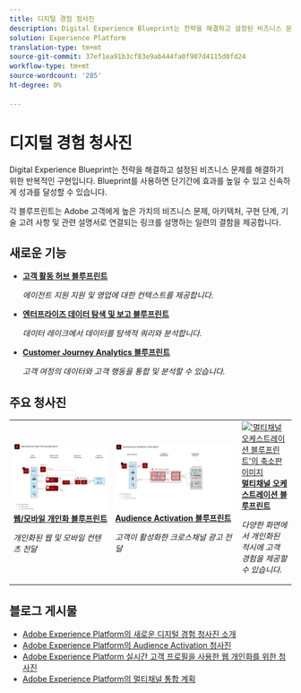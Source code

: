 ```yaml
---
title: 디지털 경험 청사진
description: Digital Experience Blueprint는 전략을 해결하고 설정된 비즈니스 문제를 해결하기 위한 반복적인 구현입니다. 신속한 비즈니스 달성 시간을 단축하고 신속한 성공 전략을 제공합니다.
solution: Experience Platform
translation-type: tm+mt
source-git-commit: 37ef1ea91b3cf83e9ab444fa0f907d4115d0fd24
workflow-type: tm+mt
source-wordcount: '285'
ht-degree: 0%

---
```



# 디지털 경험 청사진

Digital Experience Blueprint는 전략을 해결하고 설정된 비즈니스 문제를 해결하기 위한 반복적인 구현입니다. Blueprint를 사용하면 단기간에 효과를 높일 수 있고 신속하게 성과를 달성할 수 있습니다.

각 블루프린트는 Adobe 고객에게 높은 가치의 비즈니스 문제, 아키텍처, 구현 단계, 기술 고려 사항 및 관련 설명서로 연결되는 링크를 설명하는 일련의 결함을 제공합니다.

## 새로운 기능

* **[고객 활동 허브 블루프린트](/help/blueprints/customer-activity-hub/overview.md)**

   *에이전트 지원 지원 및 영업에 대한 컨텍스트를 제공합니다.*
* **[엔터프라이즈 데이터 탐색 및 보고 블루프린트](/help/blueprints/data-exploration/overview.md)**

   *데이터 레이크에서 데이터를 탐색적 쿼리와 분석합니다.*
* **[Customer Journey Analytics 블루프린트](/help/blueprints/customer-journey-analytics/overview.md)**

   *고객 여정의 데이터와 고객 행동을 통합 및 분석할 수 &#x200B; 있습니다.*

## 주요 청사진

<table style="table-layout:fixed">
<tr>
  <td>
    <a href="https://experienceleague.adobe.com/docs/blueprints-learn/architecture/web-personalization/overview.html"><img alt="'웹 개인화' 블루프린트에 대한 축소판 이미지" src="web-personalization/assets/personalization.svg" /></a>
    <div><a href="https://experienceleague.adobe.com/docs/blueprints-learn/architecture/web-personalization/overview.html"><strong>웹/모바일 개인화 블루프린트</strong></a></div>
    <p><em>개인화된 웹 및 모바일 컨텐츠 전달</em></p>
  </td>
  <td>
    <a href="https://experienceleague.adobe.com/docs/blueprints-learn/architecture/audience-activation/overview.html"><img alt="'Audience Activation' 블루프린트에 대한 축소판 이미지" src="audience-activation/assets/aam.svg" /></a>
    <div><a href="https://experienceleague.adobe.com/docs/blueprints-learn/architecture/audience-activation/overview.html"><strong>Audience Activation 블루프린트</strong></a></div>
    <p><em>고객이 활성화한 크로스채널 광고 전달</em></p>
  </td>
  <td>
    <a href="https://experienceleague.adobe.com/docs/blueprints-learn/architecture/multi-channel-message-orchestration/overview.html"><img alt="'멀티채널 오케스트레이션 블루프린트'의 축소판 이미지" src="multi-channel-message-orchestration/assets/aepbatch.svg" /></a>
    <div><a href="https://experienceleague.adobe.com/docs/blueprints-learn/architecture/multi-channel-message-orchestration/overview.html"><strong>멀티채널 오케스트레이션 블루프린트</strong></a></div>
    <p><em>다양한 화면에서 개인화된 적시에 고객 경험을 제공할 수 있습니다.</em></p>
  </td>
</tr>
</table>


## 블로그 게시물

* [Adobe Experience Platform의 새로운 디지털 경험 청사진 소개](https://medium.com/adobetech/introducing-adobe-experience-platforms-new-digital-experience-blueprints-93a6b5f5da7c)
* [Adobe Experience Platform의 Audience Activation 청사진](https://medium.com/adobetech/a-blueprint-for-audience-activation-in-adobe-experience-platform-b2b30fae90fd)
* [Adobe Experience Platform 실시간 고객 프로필을 사용한 웹 개인화를 위한 청사진](https://medium.com/adobetech/blueprint-for-web-personalization-using-adobe-experience-platform-real-time-customer-profile-fef2ce7a4b2f)
* [Adobe Experience Platform의 멀티채널 통합 계획](https://medium.com/adobetech/blueprint-for-multi-channel-orchestration-in-adobe-experience-platform-c68317e94184)
